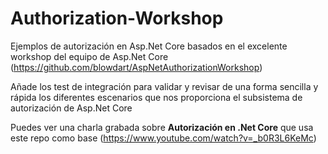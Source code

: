 # Authorization-Workshop

Ejemplos de autorización en Asp.Net Core basados en el excelente workshop del equipo de Asp.Net Core (https://github.com/blowdart/AspNetAuthorizationWorkshop)

Añade los test de integración para validar y revisar de una forma sencilla y rápida los diferentes escenarios que nos proporciona el subsistema de autorización de Asp.Net Core

Puedes ver una charla grabada sobre **Autorización en .Net Core** que usa este repo como base (https://www.youtube.com/watch?v=_b0R3L6KeMc)
